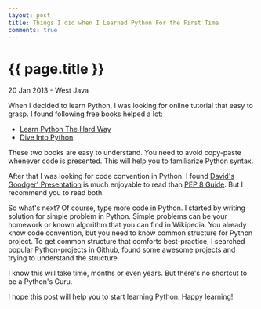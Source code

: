 ```yaml
---
layout: post
title: Things I did when I Learned Python For the First Time
comments: true
---
```


{{ page.title }}
================

<p class="meta">20 Jan 2013 - West Java</p>

When I decided to learn Python, I was looking for online tutorial that easy to
grasp. I found following free books helped a lot:

- [Learn Python The Hard Way](http://learnpythonthehardway.org)
- [Dive Into Python](http://www.diveintopython.net/)

These two books are easy to understand. You need to avoid copy-paste whenever
code is presented. This will help you to familiarize Python syntax.

After that I was looking for code convention in Python. I found
[David's Goodger' Presentation](http://python.net/~goodger/projects/pycon/2007/idiomatic/presentation.html) is much enjoyable
to read than [PEP 8 Guide](http://www.python.org/dev/peps/pep-0008/). But I
recommend you to read both.

So what's next? Of course, type more code in Python. I started by writing
solution for simple problem in Python. Simple problems can be your homework or
known algorithm that you can find in Wikipedia. You already know code
convention, but you need to know common structure for Python project. To get
common structure that comforts best-practice, I searched popular Python-projects
in Github, found some awesome projects and trying to understand the structure.

I know this will take time, months or even years. But there's no shortcut to
be a Python's Guru.

I hope this post will help you to start learning Python. Happy learning!
